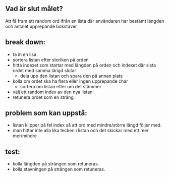 ## Vad är slut målet?
Att få fram ett random ord ifrån en lista där användaren har bestämt längden och antalet
upprepande bokstäver

## break down:

- ta in en lisa
- sortera listan efter storlken på orden
- hitta indexet som startar med längden på orden och indexet där sista ordet med samma längd slutar
  - dela upp den listan och spara den på annan plats
- kolla om ordet ska ha flera eller ingen upprepande char
  - sortera om listan efter om det stämmer 
- välj ett random index av den nya listan
- retunera ordet som en sträng.


## problem som kan uppstå:
- listan klipper på fel index så att ord med mindre/större längd följer med.
- man hittar inte alla lika tecken i listan och det skickar med ett mer mer/mindre

## test: 
- kolla längden på strängen som retuneras.
- kolla stavningen på strängen som retuneras.

